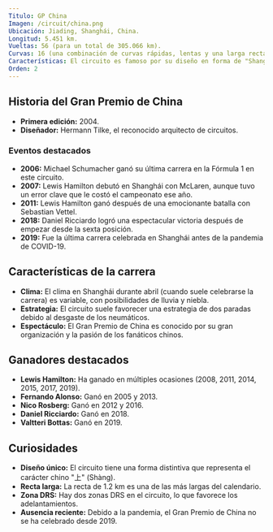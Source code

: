 ```yaml
---
Titulo: GP China
Imagen: /circuit/china.png
Ubicación: Jiading, Shanghái, China.
Longitud: 5.451 km.
Vueltas: 56 (para un total de 305.066 km).
Curvas: 16 (una combinación de curvas rápidas, lentas y una larga recta).
Características: El circuito es famoso por su diseño en forma de "Shanghái", que representa el carácter chino "上" (Shàng, que significa "arriba" o "superior"). También es conocido por su larga recta de 1.2 km y la curva 1-2-3, una secuencia de curvas cerradas que exigen mucho de los neumáticos y la aerodinámica.
Orden: 2
---
```


## Historia del Gran Premio de China
- **Primera edición:** 2004.
- **Diseñador:** Hermann Tilke, el reconocido arquitecto de circuitos.

### Eventos destacados
- **2006:** Michael Schumacher ganó su última carrera en la Fórmula 1 en este circuito.
- **2007:** Lewis Hamilton debutó en Shanghái con McLaren, aunque tuvo un error clave que le costó el campeonato ese año.
- **2011:** Lewis Hamilton ganó después de una emocionante batalla con Sebastian Vettel.
- **2018:** Daniel Ricciardo logró una espectacular victoria después de empezar desde la sexta posición.
- **2019:** Fue la última carrera celebrada en Shanghái antes de la pandemia de COVID-19.

## Características de la carrera
- **Clima:** El clima en Shanghái durante abril (cuando suele celebrarse la carrera) es variable, con posibilidades de lluvia y niebla.
- **Estrategia:** El circuito suele favorecer una estrategia de dos paradas debido al desgaste de los neumáticos.
- **Espectáculo:** El Gran Premio de China es conocido por su gran organización y la pasión de los fanáticos chinos.

## Ganadores destacados
- **Lewis Hamilton:** Ha ganado en múltiples ocasiones (2008, 2011, 2014, 2015, 2017, 2019).
- **Fernando Alonso:** Ganó en 2005 y 2013.
- **Nico Rosberg:** Ganó en 2012 y 2016.
- **Daniel Ricciardo:** Ganó en 2018.
- **Valtteri Bottas:** Ganó en 2019.

## Curiosidades
- **Diseño único:** El circuito tiene una forma distintiva que representa el carácter chino "上" (Shàng).
- **Recta larga:** La recta de 1.2 km es una de las más largas del calendario.
- **Zona DRS:** Hay dos zonas DRS en el circuito, lo que favorece los adelantamientos.
- **Ausencia reciente:** Debido a la pandemia, el Gran Premio de China no se ha celebrado desde 2019.